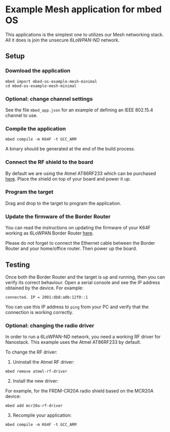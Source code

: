 # Example Mesh application for mbed OS

This applications is the simplest one to utilizes our Mesh networking stack. All it does is join the unsecure *6LoWPAN-ND* network.

## Setup

### Download the application

```
mbed import mbed-os-example-mesh-minimal
cd mbed-os-example-mesh-minimal
```

### Optional: change channel settings

See the file `mbed_app.json` for an example of defining an IEEE 802.15.4 channel to use.

### Compile the application

```
mbed compile -m K64F -t GCC_ARM
```

A binary should be generated at the end of the build process.

### Connect the RF shield to the board

By default we are using the Atmel AT86RF233 which can be purchased [here](https://firefly-iot.com/product/firefly-arduino-shield-2-4ghz/).
Place the shield on top of your board and power it up.

### Program the target

Drag and drop to the target to program the application.

### Update the firmware of the Border Router

You can read the instructions on updating the firmware of your K64F working as 6LoWPAN Border Router [here](https://github.com/ARMmbed/mbed-os-example-client#mbed-gateway).

Please do not forget to connect the Ethernet cable between the Border Router and your home/office router. Then power up the board.

## Testing

Once both the Border Router and the target is up and running, then you can verify its correct behaviour. Open a serial console and see the IP address obtained by the device. For example:

```
connected. IP = 2001:db8:a0b:12f0::1
```

You can use this IP address to `ping` from your PC and verify that the connection is working correctly.

### Optional: changing the radio driver

In order to run a 6LoWPAN-ND network, you need a working RF driver for Nanostack. This example uses the Atmel AT86RF233 by default. 

To change the RF driver:

1. Uninstall the Atmel RF driver:
```
mbed remove atmel-rf-driver
```

2. Install the new driver:

For example, for the FRDM-CR20A radio shield based on the MCR20A device:

```
mbed add mcr20a-rf-driver
```

3. Recompile your application:
```
mbed compile -m K64F -t GCC_ARM
```
